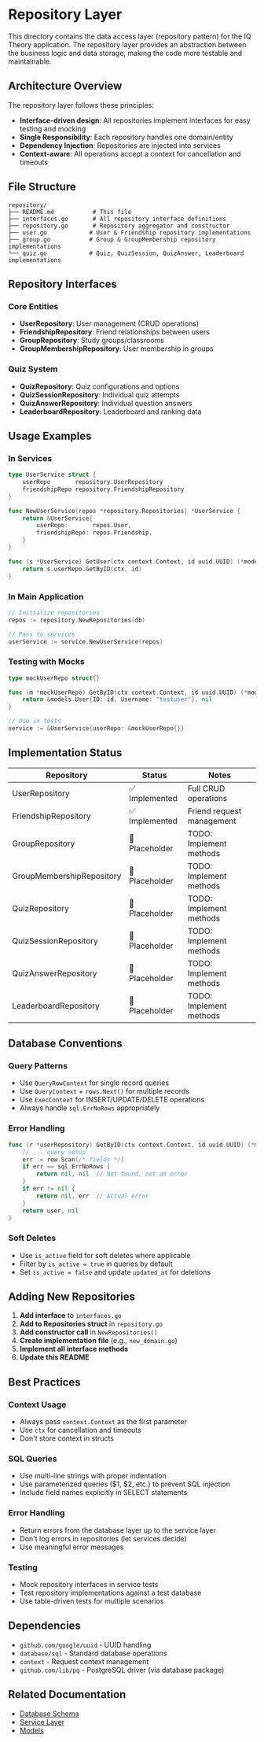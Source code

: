# Repository Layer

This directory contains the data access layer (repository pattern) for the IQ Theory application. The repository layer provides an abstraction between the business logic and data storage, making the code more testable and maintainable.

## Architecture Overview

The repository layer follows these principles:

- **Interface-driven design**: All repositories implement interfaces for easy testing and mocking
- **Single Responsibility**: Each repository handles one domain/entity
- **Dependency Injection**: Repositories are injected into services
- **Context-aware**: All operations accept a context for cancellation and timeouts

## File Structure

```
repository/
├── README.md           # This file
├── interfaces.go       # All repository interface definitions
├── repository.go       # Repository aggregator and constructor
├── user.go            # User & Friendship repository implementations
├── group.go           # Group & GroupMembership repository implementations
└── quiz.go            # Quiz, QuizSession, QuizAnswer, Leaderboard implementations
```

## Repository Interfaces

### Core Entities

- **UserRepository**: User management (CRUD operations)
- **FriendshipRepository**: Friend relationships between users
- **GroupRepository**: Study groups/classrooms
- **GroupMembershipRepository**: User membership in groups

### Quiz System

- **QuizRepository**: Quiz configurations and options
- **QuizSessionRepository**: Individual quiz attempts
- **QuizAnswerRepository**: Individual question answers
- **LeaderboardRepository**: Leaderboard and ranking data

## Usage Examples

### In Services

```go
type UserService struct {
    userRepo       repository.UserRepository
    friendshipRepo repository.FriendshipRepository
}

func NewUserService(repos *repository.Repositories) *UserService {
    return &UserService{
        userRepo:       repos.User,
        friendshipRepo: repos.Friendship,
    }
}

func (s *UserService) GetUser(ctx context.Context, id uuid.UUID) (*models.User, error) {
    return s.userRepo.GetByID(ctx, id)
}
```

### In Main Application

```go
// Initialize repositories
repos := repository.NewRepositories(db)

// Pass to services
userService := service.NewUserService(repos)
```

### Testing with Mocks

```go
type mockUserRepo struct{}

func (m *mockUserRepo) GetByID(ctx context.Context, id uuid.UUID) (*models.User, error) {
    return &models.User{ID: id, Username: "testuser"}, nil
}

// Use in tests
service := &UserService{userRepo: &mockUserRepo{}}
```

## Implementation Status

| Repository                | Status         | Notes                     |
| ------------------------- | -------------- | ------------------------- |
| UserRepository            | ✅ Implemented | Full CRUD operations      |
| FriendshipRepository      | ✅ Implemented | Friend request management |
| GroupRepository           | 🚧 Placeholder | TODO: Implement methods   |
| GroupMembershipRepository | 🚧 Placeholder | TODO: Implement methods   |
| QuizRepository            | 🚧 Placeholder | TODO: Implement methods   |
| QuizSessionRepository     | 🚧 Placeholder | TODO: Implement methods   |
| QuizAnswerRepository      | 🚧 Placeholder | TODO: Implement methods   |
| LeaderboardRepository     | 🚧 Placeholder | TODO: Implement methods   |

## Database Conventions

### Query Patterns

- Use `QueryRowContext` for single record queries
- Use `QueryContext` + `rows.Next()` for multiple records
- Use `ExecContext` for INSERT/UPDATE/DELETE operations
- Always handle `sql.ErrNoRows` appropriately

### Error Handling

```go
func (r *userRepository) GetByID(ctx context.Context, id uuid.UUID) (*models.User, error) {
    // ... query setup
    err := row.Scan(/* fields */)
    if err == sql.ErrNoRows {
        return nil, nil  // Not found, not an error
    }
    if err != nil {
        return nil, err  // Actual error
    }
    return user, nil
}
```

### Soft Deletes

- Use `is_active` field for soft deletes where applicable
- Filter by `is_active = true` in queries by default
- Set `is_active = false` and update `updated_at` for deletions

## Adding New Repositories

1. **Add interface** to `interfaces.go`
2. **Add to Repositories struct** in `repository.go`
3. **Add constructor call** in `NewRepositories()`
4. **Create implementation file** (e.g., `new_domain.go`)
5. **Implement all interface methods**
6. **Update this README**

## Best Practices

### Context Usage

- Always pass `context.Context` as the first parameter
- Use `ctx` for cancellation and timeouts
- Don't store context in structs

### SQL Queries

- Use multi-line strings with proper indentation
- Use parameterized queries ($1, $2, etc.) to prevent SQL injection
- Include field names explicitly in SELECT statements

### Error Handling

- Return errors from the database layer up to the service layer
- Don't log errors in repositories (let services decide)
- Use meaningful error messages

### Testing

- Mock repository interfaces in service tests
- Test repository implementations against a test database
- Use table-driven tests for multiple scenarios

## Dependencies

- `github.com/google/uuid` - UUID handling
- `database/sql` - Standard database operations
- `context` - Request context management
- `github.com/lib/pq` - PostgreSQL driver (via database package)

## Related Documentation

- [Database Schema](../../docs/database_schema.md)
- [Service Layer](../service/README.md)
- [Models](../models/README.md)
